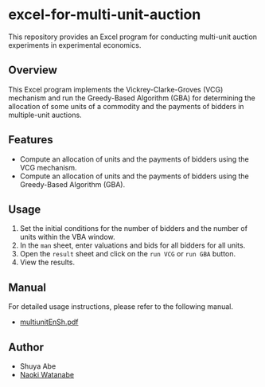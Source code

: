 # excel-for-multi-unit-auction

This repository provides an Excel program for conducting multi-unit auction experiments in experimental economics.

## Overview

This Excel program implements the Vickrey-Clarke-Groves (VCG) mechanism and run the Greedy-Based Algorithm (GBA) for determining the allocation of some units of a commodity and the payments of bidders in multiple-unit auctions.

## Features

*   Compute an allocation of units and the payments of bidders using the VCG mechanism.
*   Compute an allocation of units and the payments of bidders using the Greedy-Based Algorithm (GBA).

## Usage

1.  Set the initial conditions for the number of bidders and the number of units within the VBA window.
2.  In the `man` sheet, enter valuations and bids for all bidders for all units.
3.  Open the `result` sheet and click on the `run VCG` or `run GBA` button.
4.  View the results.

## Manual

For detailed usage instructions, please refer to the following manual.

*   [multiunitEnSh.pdf](https://github.com/shuya-abe/excel-for-multi-unit-auction/blob/main/multiunitEnSh.pdf)

## Author

*   Shuya Abe
*   [Naoki Watanabe](https://naoki-watanabe50.github.io/index.html)